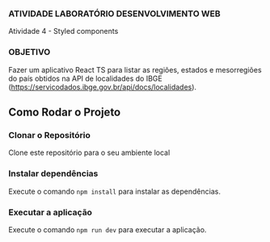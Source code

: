 ### ATIVIDADE LABORATÓRIO DESENVOLVIMENTO WEB
Atividade 4 - Styled components

### OBJETIVO
Fazer um aplicativo React TS para listar as regiões, estados e mesorregiões do país obtidos na API de localidades do IBGE (https://servicodados.ibge.gov.br/api/docs/localidades).

## Como Rodar o Projeto

### Clonar o Repositório

Clone este repositório para o seu ambiente local

### Instalar dependências
Execute o comando `npm install` para instalar as dependências.

### Executar a aplicação
Execute o comando `npm run dev` para executar a aplicação.